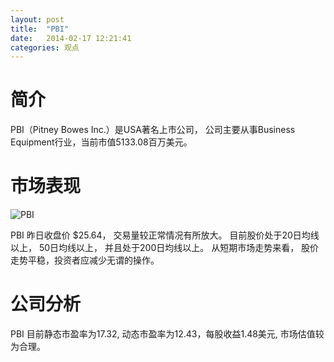 ```yaml
---
layout: post
title:  "PBI"
date:   2014-02-17 12:21:41
categories: 观点
---
```


# 简介
PBI（Pitney Bowes Inc.）是USA著名上市公司，
公司主要从事Business Equipment行业，当前市值5133.08百万美元。

# 市场表现

![PBI](http://finviz.com/chart.ashx?t=PBI&ty=c&ta=1&p=d&s=l)

PBI 昨日收盘价 $25.64，
交易量较正常情况有所放大。
目前股价处于20日均线以上，
50日均线以上，
并且处于200日均线以上。
从短期市场走势来看，
股价走势平稳，投资者应减少无谓的操作。

# 公司分析
PBI 目前静态市盈率为17.32, 动态市盈率为12.43，每股收益1.48美元,
市场估值较为合理。
